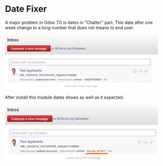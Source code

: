 # Date Fixer
A major problem in Odoo 7.0 is dates in "Chatter" part. This date after one week change to a long number that does not means to end user. 

![Odoo 7.0 Chatter with long number date](/images/chatter_date_before.png?raw=true "Odoo 7.0 Chatter with long number date")

After install this module dates shows as well as it expected.

![Odoo 7.0 Chatter with formated date](/images/chatter_date_after.png?raw=true "Odoo 7.0 Chatter with date format")
